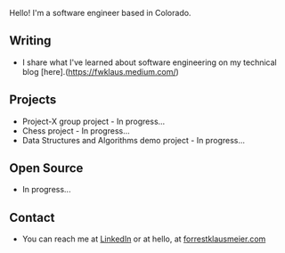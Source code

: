 Hello! I'm a software engineer based in Colorado.

## Writing
- I share what I've learned about software engineering on my technical blog [here].(https://fwklaus.medium.com/)

## Projects
- Project-X group project - In progress...
- Chess project - In progress...
- Data Structures and Algorithms demo project - In progress...

## Open Source
- In progress...

## Contact
- You can reach me at [LinkedIn](https://www.linkedin.com/in/forrestklausmeier/) or at hello, at [forrestklausmeier.com]() 

<!--
**fwklaus/fwklaus** is a ✨ _special_ ✨ repository because its `README.md` (this file) appears on your GitHub profile.

Here are some ideas to get you started:

- 🔭 I’m currently working on ...
- 🌱 I’m currently learning ...
- 👯 I’m looking to collaborate on ...
- 🤔 I’m looking for help with ...
- 💬 Ask me about ...
- 📫 How to reach me: ...
- 😄 Pronouns: ...
- ⚡ Fun fact: ...
-->

